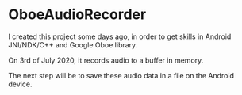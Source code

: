 # OboeAudioRecorder

I created this project some days ago, in order to get skills in Android JNI/NDK/C++ and Google Oboe library.

On 3rd of July 2020, it records audio to a buffer in memory.

The next step will be to save these audio data in a file on the Android device.
